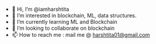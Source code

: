 - 👋 Hi, I’m @iamharshtita
- 👀 I’m interested in blockchain, ML, data structures.
- 🌱 I’m currently learning ML and Blockchain
- 💞️ I’m looking to collaborate on blockchain
- 📫 How to reach me : mail me @ harshtita01@gmail.com

<!---
iamharshtita/iamharshtita is a ✨ special ✨ repository because its `README.md` (this file) appears on your GitHub profile.
You can click the Preview link to take a look at your changes.
--->
